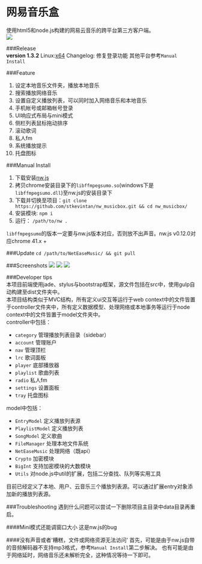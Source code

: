 # 网易音乐盒 

使用html5和node.js构建的网易云音乐的跨平台第三方客户端。    
<img style="vertical-align:middle;margin-right:50px" src="http://7xiyak.com1.z0.glb.clouddn.com/icon.png"/>  

###Release  
__version 1.3.2__
Linux:[x64](http://7xiyak.com1.z0.glb.clouddn.com/1.3.2linux64.zip)
Changelog: 修复登录功能
其他平台参考`Manual Install`

###Feature  
1. 设定本地音乐文件夹，播放本地音乐  
2. 搜索播放网络音乐
3. 设置自定义播放列表，可以同时加入网络音乐和本地音乐
4. 手机帐号或邮箱帐号登录
5. UI响应式布局与mini模式  
6. 侧栏列表鼠标拖动排序  
7. 滚动歌词
8. 私人fm  
9. 系统播放提示
10. 托盘图标


###Manual Install  
1. 下载安装[nw.js](https://github.com/nwjs/nw.js)
2. 拷贝chrome安装目录下的`libffmpegsumo.so`(windows下是`libffmpegsumo.dll`)至nw.js的安装目录下  
3. 下载并切换至项目：`git clone https://github.com/stkevintan/nw_musicbox.git && cd nw_musicbox/`  
4. 安装模块: `npm i`
4. 运行： `/path/to/nw .`   

`libffmpegsumo`的版本一定要与nw.js版本对应，否则放不出声音。nw.js v0.12.0对应chrome 41.x +


###Update
`cd /path/to/NetEaseMusic/ && git pull`

###Screenshots
<img src="http://7xiyak.com1.z0.glb.clouddn.com/s59.png"/>
<img src="http://7xiyak.com1.z0.glb.clouddn.com/s60.png"/>
<img src="http://7xiyak.com1.z0.glb.clouddn.com/s52.png"/>

###Developer tips  
本项目前端使用jade、stylus与bootstrap框架，源文件包括在src中，使用gulp自动构建至dist文件夹中。  
本项目结构类似于MVC结构，所有定义ui交互等运行于web context中的文件皆置于controller文件夹中，所有定义数据模型、处理网络或本地事务等运行于node context中的文件皆置于model文件夹中。  
controller中包括：   
- `category` 管理播放列表目录（sidebar）
- `account`  管理账户
- `nav`  管理顶栏
- `lrc`  歌词面板
- `player`  底部播放器
- `playlist` 歌曲列表
- `radio` 私人fm
- `settings` 设置面板
- `tray` 托盘图标

model中包括：   
- `EntryModel` 定义播放列表源
- `PlaylistModel` 定义播放列表
- `SongModel` 定义歌曲
- `FileManager` 处理本地文件系统
- `NetEaseMusic` 处理网络（既api）
- `Crypto` 加密模块
- `BigInt` 支持加密模块的大数模块
- `Utils` 对node.js中util的扩展，包括二分查找、队列等实用工具

目前已经定义了本地、用户、云音乐三个播放列表源。可以通过扩展entry对象添加新的播放列表源。

###Troubleshooting
遇到什么问题可以尝试一下删除项目主目录中data目录再重启。

####Mini模式还能调窗口大小
这是nw.js的bug

####没有声音或者'糟糕，文件或网络资源无法访问'
首先，可能是由于nw.js自带的音频解码器不支持mp3格式，参考`Manual Install`第二步解决。
也有可能是由于网络延时，网络音乐还未解析完全，这种情况等待一下即可。

